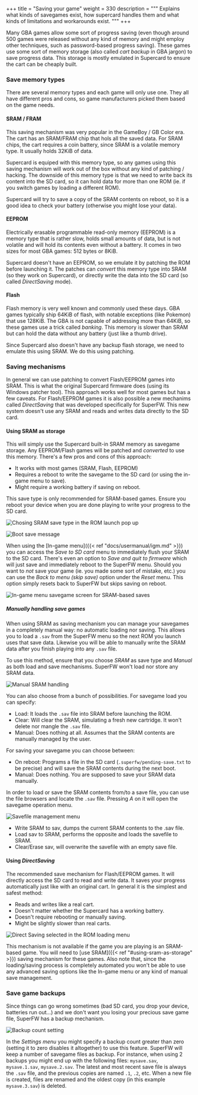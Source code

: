 +++
title = "Saving your game"
weight = 330
description = """
Explains what kinds of savegames exist, how supercard handles them and what kinds of limitations and workarounds exist.
"""
+++

Many GBA games allow some sort of progress saving (even though around 500
games were released without any kind of memory and might employ other
techniques, such as password-based progress saving). These games use some
sort of memory storage (also called _cart backup_ in GBA jargon) to save
progress data. This storage is mostly emulated in Supercard to ensure the
cart can be cheaply built.

### Save memory types

There are several memory types and each game will only use one. They all
have different pros and cons, so game manufacturers picked them based on
the game needs.

#### SRAM / FRAM

This saving mechanism was very popular in the GameBoy / GB Color era. The
cart has an SRAM/FRAM chip that hols all the saved data. For SRAM chips,
the cart requires a coin battery, since SRAM is a volatile memory type. It
usually holds 32KiB of data.

Supercard is equiped with this memory type, so any games using this saving
mechanism will work out of the box without any kind of patching / hacking.
The downside of this memory type is that we need to write back its content
into the SD card, so it can hold data for more than one ROM (ie. if you
switch games by loading a different ROM).

Supercard will try to save a copy of the SRAM contents on reboot, so it
is a good idea to check your battery (otherwise you might lose your data).

#### EEPROM

Electrically erasable programmable read-only memory (EEPROM) is a memory
type that is rather slow, holds small amounts of data, but is not volatile
and will hold its contents even without a battery. It comes in two sizes
for most GBA games: 512 bytes or 8KiB.

Supercard doesn't have an EEPROM, so we emulate it by patching the ROM
before launching it. The patches can _convert_ this memory type into
SRAM (so they work on Supercard), or directly write the data into the
SD card (so called _DirectSaving_ mode).

#### Flash

Flash memory is very well known and commonly used these days. GBA games
typically ship 64KiB of flash, with notable exceptions (like Pokemon)
that use 128KiB. The GBA is not capable of addressing more than 64KiB,
so these games use a trick called _banking_. This memory is slower than
SRAM but can hold the data without any battery (just like a thumb drive).

Since Supercard also doesn't have any backup flash storage, we need to
emulate this using SRAM. We do this using patching.

### Saving mechanisms

In general we can use patching to convert Flash/EEPROM games into SRAM.
This is what the original Supercard firmware does (using its Windows
patcher tool). This approach works well for most games but has a few
caveats. For Flash/EEPROM games it is also possible a new mechanims
called _DirectSaving_ that was developed specifically for SuperFW. This
new system doesn't use any SRAM and reads and writes data directly to the
SD card.

#### Using SRAM as storage

This will simply use the Supercard built-in SRAM memory as savegame
storage. Any EEPROM/Flash games will be patched and _converted_ to use this
memory. There's a few pros and cons of this approach:

 - It works with most games (SRAM, Flash, EEPROM)
 - Requires a reboot to write the savegame to the SD card (or using the in-game menu to save).
 - Might require a working battery if saving on reboot.

This save type is only recommended for SRAM-based games. Ensure you reboot
your device when you are done playing to write your progress to the SD card.

![Chosing SRAM save type in the ROM launch pop up](/images/screenshots/menu-load-save-sram.png)

![Boot save message](/images/screenshots/reboot-save-msg.png)

When using the [In-game menu]({{< ref "docs/usermanual/igm.md" >}}) you can access
the _Save to SD card_ menu to immediately flush your SRAM to the SD card. There's
even an option to _Save and quit to firmware_ which will just save and immediately
reboot to the SuperFW menu. Should you want to *not* save your game (ie. you made
some sort of mistake, etc.) you can use the _Back to menu (skip save)_ option under
the _Reset_ menu. This option simply resets back to SuperFW but skips saving on
reboot.

![In-game menu savegame screen for SRAM-based saves](/images/screenshots/igm-save-sram.png)

##### Manually handling save games

When using SRAM as saving mechanism you can manage your savegames in a completely
manual way: no automatic loading nor saving. This allows you to load a `.sav`
from the SuperFW menu so the next ROM you launch uses that save data. Likewise
you will be able to manually write the SRAM data after you finish playing into
any `.sav` file.

To use this method, ensure that you choose _SRAM_ as save type and _Manual_
as both load and save mechanisms. SuperFW won't load nor store any SRAM data.

![Manual SRAM handling](/images/screenshots/igm-save-sram-manual.png)

You can also choose from a bunch of possibilities. For savegame load you can
specify:

 - Load: It loads the `.sav` file into SRAM before launching the ROM.
 - Clear: Will clear the SRAM, simulating a fresh new cartridge. It won't delete
   nor mangle the `.sav` file.
 - Manual: Does nothing at all. Assumes that the SRAM contents are manually managed
   by the user.

For saving your savegame you can choose between:

 - On reboot: Programs a file in the SD card (`.superfw/pending-save.txt` to be precise)
   and will save the SRAM contents during the next boot.
 - Manual: Does nothing. You are supposed to save your SRAM data manually.

In order to load or save the SRAM contents from/to a save file, you can use the
file browsers and locate the `.sav` file. Pressing _A_ on it will open the
savegame operation menu.

![Savefile management menu](/images/screenshots/sav-file-menu.png)

 - Write SRAM to sav, dumps the current SRAM contents to the .sav file.
 - Load sav to SRAM, performs the opposite and loads the savefile to SRAM.
 - Clear/Erase sav, will overwrite the savefile with an empty save file.


#### Using _DirectSaving_

The recommended save mechanism for Flash/EEPROM games. It will directly access
the SD card to read and write data. It saves your progress automatically just
like with an original cart. In general it is the simplest and safest method:

 - Reads and writes like a real cart.
 - Doesn't matter whether the Supercard has a working battery.
 - Doesn't require rebooting or manually saving.
 - Might be slightly slower than real carts.

![Direct Saving selected in the ROM loading menu](/images/screenshots/menu-load-save-ds.png)

This mechanism is not available if the game you are playing is an SRAM-based
game. You will need to [use SRAM]({{< ref "#using-sram-as-storage" >}}) saving
mechanism for these games. Also note that, since the loading/saving process is
completely automated you won't be able to use any advanced saving options like
the In-game menu or any kind of manual save management.


### Save game backups

Since things can go wrong sometimes (bad SD card, you drop your device, batteries
run out...) and we don't want you losing your precious save game file, SuperFW
has a backup mechanism.

![Backup count setting](/images/screenshots/menu-settings-backup.png)

In the _Settings menu_ you might specify a backup count greater than zero (setting
it to zero disables it altogether) to use this feature. SuperFW will keep a number
of savegame files as backup. For instance, when using 2 backups you might end up with
the following files: `mysave.sav`, `mysave.1.sav`, `mysave.2.sav`. The latest and
most recent save file is always the `.sav` file, and the previous copies are named
`.1`, `.2`, etc. When a new file is created, files are renamed and the oldest copy
(in this example `mysave.3.sav`) is deleted.




